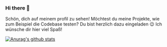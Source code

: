 ### Hi there 👋

Schön, dich auf meinem profil zu sehen!
Möchtest du meine Projekte, wie zum Beispiel die Codebase testen? Du bist herzlich dazu eingeladen 😉
Ich wünsche dir hier viel Spaß!

[![Anurag's github stats](https://github-readme-stats.vercel.app/api?username=nizi112&count_private=false)](https://github.com/NiZi112)
